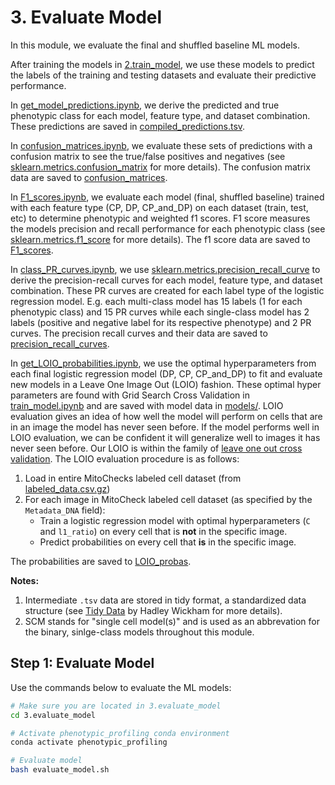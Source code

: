 # 3. Evaluate Model

In this module, we evaluate the final and shuffled baseline ML models.

After training the models in [2.train_model](../2.train_model/), we use these models to predict the labels of the training and testing datasets and evaluate their predictive performance.

In [get_model_predictions.ipynb](get_model_predictions.ipynb), we derive the predicted and true phenotypic class for each model, feature type, and dataset combination.
These predictions are saved in [compiled_predictions.tsv](predictions/compiled_predictions.tsv).

In [confusion_matrices.ipynb](confusion_matrices.ipynb), we evaluate these sets of predictions with a confusion matrix to see the true/false positives and negatives (see [sklearn.metrics.confusion_matrix](https://scikit-learn.org/stable/modules/generated/sklearn.metrics.confusion_matrix.html) for more details).
The confusion matrix data are saved to [confusion_matrices](evaluations/confusion_matrices).

In [F1_scores.ipynb](F1_scores.ipynb), we evaluate each model (final, shuffled baseline) trained with each feature type (CP, DP, CP_and_DP) on each dataset (train, test, etc) to determine phenotypic and weighted f1 scores.
F1 score measures the models precision and recall performance for each phenotypic class (see [sklearn.metrics.f1_score](https://scikit-learn.org/stable/modules/generated/sklearn.metrics.f1_score.html) for more details).
The f1 score data are saved to [F1_scores](evaluations/F1_scores).

In [class_PR_curves.ipynb](class_PR_curves.ipynb), we use [sklearn.metrics.precision_recall_curve](https://scikit-learn.org/stable/modules/generated/sklearn.metrics.precision_recall_curve.html) to derive the precision-recall curves for each model, feature type, and dataset combination.
These PR curves are created for each label type of the logistic regression model.
E.g. each multi-class model has 15 labels (1 for each phenotypic class) and 15 PR curves while each single-class model has 2 labels (positive and negative label for its respective phenotype) and 2 PR curves.
The precision recall curves and their data are saved to [precision_recall_curves](evaluations/precision_recall_curves/).

In [get_LOIO_probabilities.ipynb](get_LOIO_probabilities.ipynb), we use the optimal hyperparameters from each final logistic regression model (DP, CP, CP_and_DP) to fit and evaluate new models in a Leave One Image Out (LOIO) fashion.
These optimal hyper parameters are found with Grid Search Cross Validation in [train_model.ipynb](../2.train_model/train_model.ipynb) and are saved with model data in [models/](../2.train_model/models/).
LOIO evaluation gives an idea of how well the model will perform on cells that are in an image the model has never seen before.
If the model performs well in LOIO evaluation, we can be confident it will generalize well to images it has never seen before.
Our LOIO is within the family of [leave one out cross validation](https://machinelearningmastery.com/loocv-for-evaluating-machine-learning-algorithms/).
The LOIO evaluation procedure is as follows:
1) Load in entire MitoChecks labeled cell dataset (from [labeled_data.csv.gz](../data/labeled_data.csv.gz))
2) For each image in MitoCheck labeled cell dataset (as specified by the `Metadata_DNA` field):
    - Train a logistic regression model with optimal hyperparameters (`C` and `l1_ratio`) on every cell that is **not** in the specific image.
    - Predict probabilities on every cell that **is** in the specific image.

The probabilities are saved to [LOIO_probas](evaluations/LOIO_probas).

**Notes:** 
1) Intermediate `.tsv` data are stored in tidy format, a standardized data structure (see [Tidy Data](https://vita.had.co.nz/papers/tidy-data.pdf) by Hadley Wickham for more details).
2) SCM stands for "single cell model(s)" and is used as an abbrevation for the binary, sinlge-class models throughout this module.

## Step 1: Evaluate Model

Use the commands below to evaluate the ML models:

```sh
# Make sure you are located in 3.evaluate_model
cd 3.evaluate_model

# Activate phenotypic_profiling conda environment
conda activate phenotypic_profiling

# Evaluate model
bash evaluate_model.sh
```
